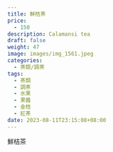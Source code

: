 ```yaml
---
title: 鮮桔茶
price:
  - 150
description: Calamansi tea
draft: false
weight: 47
image: images/img_1561.jpeg
categories:
  - 茶類/調茶
tags:
  - 茶類
  - 調茶
  - 水果
  - 果醬
  - 金桔
  - 紅茶
date: 2023-08-11T23:15:08+08:00
---
```


 鮮桔茶
